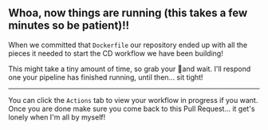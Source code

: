 ## Whoa, now things are running (this takes a few minutes so be patient)!!

When we committed that `Dockerfile` our repository ended up with all the pieces it needed to start the CD workflow we have been building!

This might take a tiny amount of time, so grab your 🍿and wait.  I'll respond one your pipeline has finished running, until then... sit tight!

---

You can click the `Actions` tab to view your workflow in progress if you want.  Once you are done make sure you come back to this Pull Request... it get's lonely when I'm all by myself!

